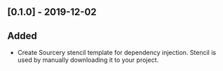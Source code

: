 ## [0.1.0] - 2019-12-02

## Added
- Create Sourcery stencil template for dependency injection. Stencil is used by manually downloading it to your project.